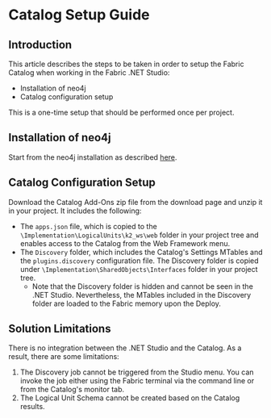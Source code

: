 <studio>

# Catalog Setup Guide

## Introduction

This article describes the steps to be taken in order to setup the Fabric Catalog when working in the Fabric .NET Studio:

* Installation of neo4j
* Catalog configuration setup

This is a one-time setup that should be performed once per project.



## Installation of neo4j

Start from the neo4j installation as described [here](99_neo4j_installation_guide.md).



## Catalog Configuration Setup

Download the Catalog Add-Ons zip file from the download page and unzip it in your project. It includes the following:

* The ```apps.json``` file, which is copied to the ```\Implementation\LogicalUnits\k2_ws\web``` folder in your project tree and enables access to the Catalog from the Web Framework menu.
* The  ```Discovery``` folder, which includes the Catalog's Settings MTables and the ```plugins.discovery``` configuration file. The Discovery folder is copied under ```\Implementation\SharedObjects\Interfaces``` folder in your project tree. 
  * Note that the Discovery folder is hidden and cannot be seen in the .NET Studio. Nevertheless, the MTables included in the Discovery folder are loaded to the Fabric memory upon the Deploy.




## Solution Limitations

There is no integration between the .NET Studio and the Catalog. As a result, there are some limitations:

1. The Discovery job cannot be triggered from the Studio menu. You can invoke the job either using the Fabric terminal via the command line or from the Catalog's monitor tab.
2. The Logical Unit Schema cannot be created based on the Catalog results.  



</studio>
